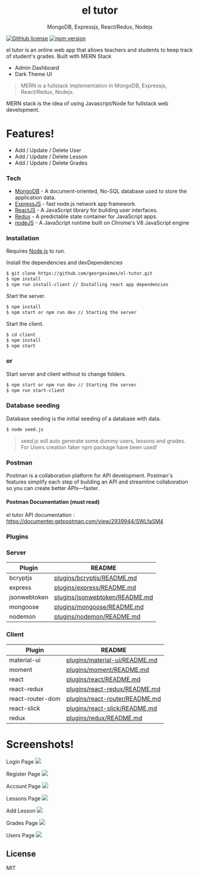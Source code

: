 <h1 align="center">
el tutor
</h1>
<p align="center">
MongoDB, Expressjs, React/Redux, Nodejs
</p>

[![GitHub license](https://img.shields.io/badge/license-MIT-blue.svg)](https://github.com/facebook/react/blob/master/LICENSE) [![npm version](https://img.shields.io/npm/v/react.svg?style=flat)](https://www.npmjs.com/package/react)

el tutor is an online web app that allows teachers and students to keep track of student's grades. Built with MERN Stack

- Admin Dashboard
- Dark Theme UI

> MERN is a fullstack implementation in MongoDB, Expressjs, React/Redux, Nodejs.

MERN stack is the idea of using Javascript/Node for fullstack web development.

# Features!

- Add / Update / Delete User
- Add / Update / Delete Lesson
- Add / Update / Delete Grades

### Tech

- [MongoDB](https://www.mongodb.com/) - A document-oriented, No-SQL database used to store the application data.
- [ExpressJS](https://expressjs.com/) - fast node.js network app framework.
- [ReactJS](https://reactjs.org/) - A JavaScript library for building user interfaces.
- [Redux](https://redux.js.org/) - A predictable state container for JavaScript apps.
- [nodeJS](https://nodejs.org/) - A JavaScript runtime built on Chrome's V8 JavaScript engine

### Installation

Requires [Node.js](https://nodejs.org/) to run.

Install the dependencies and devDependencies

```sh
$ git clone https://github.com/georgesimos/el-tutor.git
$ npm install
$ npm run install-client // Installing react app dependencies
```

Start the server.

```sh
$ npm install
$ npm start or npm run dev // Starting the server
```

Start the client.

```sh
$ cd client
$ npm install
$ npm start
```
### or

Start server and client without to change folders. 

```sh
$ npm start or npm run dev // Starting the server
$ npm run start-client
```

### Database seeding
Database seeding is the initial seeding of a database with data.

```sh
$ node seed.js
```
> seed.js will auto generate some dummy users, lessons and grades. For Users creation faker npm package have been used!

### Postman

Postman is a collaboration platform for API development. Postman's features simplify each step of building an API and streamline collaboration so you can create better APIs—faster.

#### Postman Documentation (must read)

el tutor API documentation : https://documenter.getpostman.com/view/2939944/SWLfaSM4

### Plugins

### Server

| Plugin       | README                                                                                             |
| ------------ | -------------------------------------------------------------------------------------------------- |
| bcryptjs     | [plugins/bcryptjs/README.md](https://github.com/dcodeIO/bcrypt.js/blob/master/README.md)           |
| express      | [plugins/express/README.md](https://github.com/expressjs/express/blob/master/Readme.md)            |
| jsonwebtoken | [plugins/jsonwebtoken/README.md](https://github.com/auth0/node-jsonwebtoken/blob/master/README.md) |
| mongoose     | [plugins/mongoose/README.md](https://github.com/Automattic/mongoose/blob/master/README.md)         |
| nodemon      | [plugins/nodemon/README.md](https://github.com/remy/nodemon/blob/master/README.md)                 |

### Client

| Plugin           | README                                                                                                |
| ---------------- | ----------------------------------------------------------------------------------------------------- |
| material-ui      | [plugins/material-ui/README.md](https://github.com/mui-org/material-ui/blob/master/README.md)         |
| moment           | [plugins/moment/README.md](https://www.npmjs.com/package/@date-io/moment?activeTab=readme)            |
| react            | [plugins/react/README.md](https://github.com/facebook/react/blob/master/README.md)                    |
| react-redux      | [plugins/react-redux/README.md](https://github.com/reduxjs/react-redux)                               |
| react-router-dom | [plugins/react-router/README.md](https://github.com/ReactTraining/react-router/blob/master/README.md) |
| react-slick      | [plugins/react-slick/README.md](https://github.com/akiran/react-slick)                                |
| redux            | [plugins/redux/README.md](https://github.com/reduxjs/redux)                                           |

# Screenshots!

Login Page
<img src="https://github.com/georgesimos/readme-assets/blob/master/el-tutor/login.png" />

Register Page
<img src="https://github.com/georgesimos/readme-assets/blob/master/el-tutor/register.png" />

Account Page
<img src="https://github.com/georgesimos/readme-assets/blob/master/el-tutor/account.png" />

Lessons Page
<img src="https://github.com/georgesimos/readme-assets/blob/master/el-tutor/lessons.png" />

Add Lesson
<img src="https://github.com/georgesimos/readme-assets/blob/master/el-tutor/add-lesson.png" />

Grades Page
<img src="https://github.com/georgesimos/readme-assets/blob/master/el-tutor/grades.png" />

Users Page
<img src="https://github.com/georgesimos/readme-assets/blob/master/el-tutor/users.png" />

## License

MIT
